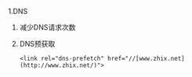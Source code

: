 1.DNS

1. 减少DNS请求次数

2. DNS预获取

   `<link rel="dns-prefetch" href="//[www.zhix.net](http://www.zhix.net/)">`